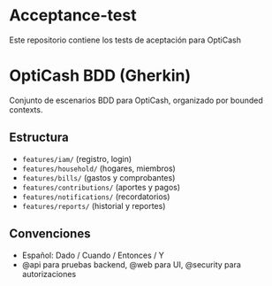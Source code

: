 # Acceptance-test
Este repositorio contiene los tests de aceptación para OptiCash

# OptiCash BDD (Gherkin)
Conjunto de escenarios BDD para OptiCash, organizado por bounded contexts.

## Estructura
- `features/iam/` (registro, login)
- `features/household/` (hogares, miembros)
- `features/bills/` (gastos y comprobantes)
- `features/contributions/` (aportes y pagos)
- `features/notifications/` (recordatorios)
- `features/reports/` (historial y reportes)

## Convenciones
- Español: Dado / Cuando / Entonces / Y
- @api para pruebas backend, @web para UI, @security para autorizaciones
